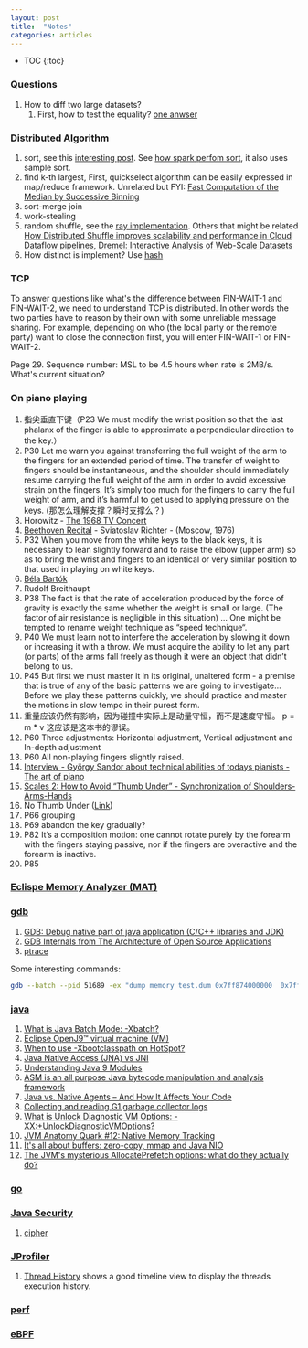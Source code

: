 ```yaml
---
layout: post
title:  "Notes"
categories: articles 
---
```


* TOC
{:toc}

### Questions
1. How to diff two large datasets?
    1. First, how to test the equality? [one anwser](https://stackoverflow.com/questions/31197353/dataframe-equality-in-apache-spark)

### Distributed Algorithm
1. sort, see this [interesting post](https://brunomaga.github.io/Distributed-Sort). See [how spark perfom sort](https://stackoverflow.com/questions/32887595/how-does-spark-achieve-sort-order), it also uses sample sort.
1. find k-th largest, First, quickselect algorithm can be easily expressed in map/reduce framework. Unrelated but FYI: [Fast Computation of the Median by Successive Binning](https://www.stat.cmu.edu/~ryantibs/papers/median.pdf)
1. sort-merge join
1. work-stealing
1. random shuffle, see the [ray implementation][shuffle-with-ray]. Others that might be related [How Distributed Shuffle improves scalability and performance in Cloud Dataflow pipelines][google-shuffle], [Dremel: Interactive Analysis of Web-Scale Datasets][Dremel]
1. How distinct is implement? Use [hash](https://stackoverflow.com/questions/30959955/how-does-distinct-function-work-in-spark)

[google-shuffle]: https://cloud.google.com/blog/products/data-analytics/how-distributed-shuffle-improves-scalability-and-performance-cloud-dataflow-pipelines
[Dremel]: https://research.google/pubs/pub36632/
[shuffle-with-ray]: https://medium.com/distributed-computing-with-ray/executing-a-distributed-shuffle-without-a-mapreduce-system-d5856379426c

### TCP

To answer questions like what's the difference between FIN-WAIT-1 and
FIN-WAIT-2, we need to understand TCP is distributed. In other words the two
parties have to reason by their own with some unreliable message sharing. For
example, depending on who (the local party or the remote party) want to close
the connection first, you will enter FIN-WAIT-1 or FIN-WAIT-2. 

Page 29. Sequence number: MSL to be 4.5 hours when rate is 2MB/s. What's current situation?

### On piano playing

1. 指尖垂直下键（P23 We must modify the wrist position so that the last phalanx of the finger is able to approximate a perpendicular direction to the key.）
2. P30 Let me warn you against transferring the full weight of the arm to the fingers for an extended period of time. The transfer of weight to fingers should be instantaneous, and the shoulder should immediately resume carrying the full weight of the arm in order to avoid excessive strain on the fingers. It’s simply too much for the fingers to carry the full weight of arm, and it’s harmful to get used to applying pressure on the keys. (那怎么理解支撑？瞬时支撑么？)
3. Horowitz - [The 1968 TV Concert](http://%20https//www.youtube.com/watch?v=JwBQCU_Fgro)
4. [Beethoven Recital](https://www.youtube.com/watch?v=gAiYa15aE6c) - Sviatoslav Richter - (Moscow, 1976)
5. P32 When you move from the white keys to the black keys,  it is necessary to lean slightly forward and to raise the elbow (upper arm) so as to bring the wrist and fingers to an identical or very similar position to that used in playing on white keys.
6. [Béla Bartók](https://en.wikipedia.org/wiki/B%C3%A9la_Bart%C3%B3k)
7. Rudolf Breithaupt
8. P38 The fact is that the rate of acceleration produced by the force of gravity is exactly the same whether the weight is small or large. (The factor of air resistance is negligible in this situation) ... One might be tempted to rename weight technique as “speed technique“.
9. P40 We must learn not to interfere the acceleration by slowing it down or increasing it with a throw. We must acquire the ability to let any part (or parts) of the arms fall freely as though it were an object that didn’t belong to us.
10. P45 But first we must master it in its original, unaltered form - a premise that is true of any of the basic patterns we are going to investigate... Before we play these patterns quickly, we should practice and master the motions in slow tempo in their purest form.
11. 重量应该仍然有影响，因为碰撞中实际上是动量守恒，而不是速度守恒。 p = m * v 这应该是这本书的谬误。
12. P60 Three adjustments: Horizontal adjustment, Vertical adjustment and In-depth adjustment
13. P60 All non-playing fingers slightly raised.
14. [Interview - György Sandor about technical abilities of todays pianists - The art of piano](https://www.youtube.com/watch?v=_UdqYg5tMfc)
15. [Scales 2: How to Avoid “Thumb Under” - Synchronization of Shoulders-Arms-Hands](https://www.youtube.com/watch?v=ew4PUlVJuGc)
16. No Thumb Under ([Link](https://www.quora.com/What-piano-thumb-technique-is-better-Thumb-over-or-Thumb-under))
17. P66 grouping
18. P69 abandon the key gradually?
19. P82 It’s a composition motion: one cannot rotate purely by the forearm with the fingers staying passive, nor if the fingers are overactive and the forearm is inactive.
20. P85



### [Eclispe Memory Analyzer (MAT)][mat-doc]

[mat-doc]: http://help.eclipse.org/index.jsp?topic=/org.eclipse.mat.ui.help/welcome.html

### [gdb][gdb]

[gdb]: https://sourceware.org/gdb/current/onlinedocs/gdb/
1. [GDB: Debug native part of java application (C/C++ libraries and JDK)][gdb-java]
1. [GDB Internals from The Architecture of Open Source Applications][gdb-internals]
1. [ptrace][ptrace]

Some interesting commands:

```sh
gdb --batch --pid 51689 -ex "dump memory test.dum 0x7ff874000000  0x7ff87400ffff"

```

[gdb-java]: https://medium.com/@pirogov.alexey/gdb-debug-native-part-of-java-application-c-c-libraries-and-jdk-6593af3b4f3f
[gdb-internals]: https://www.aosabook.org/en/gdb.html 
[ptrace]: https://man7.org/linux/man-pages/man2/ptrace.2.html

### [java][java]

1. [What is Java Batch Mode: -Xbatch?][-xbatch]
1. [Eclipse OpenJ9™ virtual machine (VM)][openj9] 
1. [When to use -Xbootclasspath on HotSpot?][-Xbootclasspath]
1. [Java Native Access (JNA) vs JNI][jna]
1. [Understanding Java 9 Modules][module]
1. [ASM is an all purpose Java bytecode manipulation and analysis framework][asm]
1. [Java vs. Native Agents – And How It Affects Your Code][agents]
1. [Collecting and reading G1 garbage collector logs][g1gc]
1. [What is Unlock Diagnostic VM Options: -XX:+UnlockDiagnosticVMOptions?][unlock]
1. [JVM Anatomy Quark #12: Native Memory Tracking][shipilev-nmt]
1. [It's all about buffers: zero-copy, mmap and Java NIO][direct-memory]
1. [The JVM's mysterious AllocatePrefetch options: what do they actually do?][prefetch]



[java]: https://docs.oracle.com/en/java/javase/19/docs/specs/man/java.html
[-xbatch]: https://answers.ycrash.io/question/-what-is-java-batch-mode--xbatch?q=649
[openj9]: https://www.eclipse.org/openj9/
[-Xbootclasspath]: http://xmlandmore.blogspot.com/2012/09/when-to-use-xbootclasspath-on-hotspot.html
[jna]: https://github.com/java-native-access/jna
[module]: https://www.oracle.com/corporate/features/understanding-java-9-modules.html
[asm]: https://asm.ow2.io/
[agents]: https://www.overops.com/blog/double-agent-java-vs-native-agents
[g1gc]: https://www.redhat.com/en/blog/collecting-and-reading-g1-garbage-collector-logs-part-2
[unlock]: https://answers.ycrash.io/question/what-is-unlock-diagnostic-vm-options--xxunlockdiagnosticvmoptions?q=701
[shipilev-nmt]: https://shipilev.net/jvm/anatomy-quarks/12-native-memory-tracking/
[direct-memory]: https://xunnanxu.github.io/2016/09/10/It-s-all-about-buffers-zero-copy-mmap-and-Java-NIO/ 
[prefetch]: https://www.opsian.com/blog/jvms-allocateprefetch-options/

### [go][godoc]

[godoc]: https://go.dev/doc/

### [Java Security][java-security]

1. [cipher][cipher]

[java-security]: https://docs.oracle.com/en/java/javase/19/security/java-security-overview1.html
[cipher]: https://docs.oracle.com/javase/8/docs/api/javax/crypto/Cipher.html

### [JProfiler][JProfiler]

1. [Thread History][threads] shows a good timeline view to display the threads execution history.

[JProfiler]: https://www.ej-technologies.com/products/jprofiler/overview.html
[threads]: https://www.ej-technologies.com/resources/jprofiler/help/doc/main/threads.html

### [perf][perf]

[perf]: https://www.brendangregg.com/perf.html

### [eBPF][eBPF]

[eBPF]: https://www.brendangregg.com/ebpf.html 


